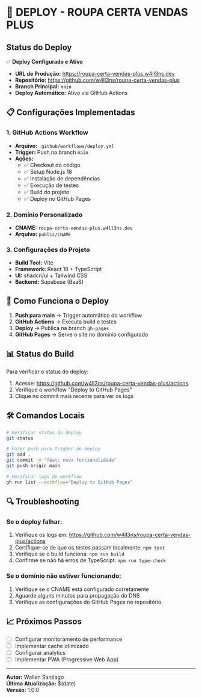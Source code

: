# 🚀 DEPLOY - ROUPA CERTA VENDAS PLUS

## Status do Deploy

✅ **Deploy Configurado e Ativo**

- **URL de Produção:** https://roupa-certa-vendas-plus.w4ll3ns.dev
- **Repositório:** https://github.com/w4ll3ns/roupa-certa-vendas-plus
- **Branch Principal:** `main`
- **Deploy Automático:** Ativo via GitHub Actions

## 📋 Configurações Implementadas

### 1. GitHub Actions Workflow
- **Arquivo:** `.github/workflows/deploy.yml`
- **Trigger:** Push na branch `main`
- **Ações:**
  - ✅ Checkout do código
  - ✅ Setup Node.js 18
  - ✅ Instalação de dependências
  - ✅ Execução de testes
  - ✅ Build do projeto
  - ✅ Deploy no GitHub Pages

### 2. Domínio Personalizado
- **CNAME:** `roupa-certa-vendas-plus.w4ll3ns.dev`
- **Arquivo:** `public/CNAME`

### 3. Configurações do Projeto
- **Build Tool:** Vite
- **Framework:** React 18 + TypeScript
- **UI:** shadcn/ui + Tailwind CSS
- **Backend:** Supabase (BaaS)

## 🔧 Como Funciona o Deploy

1. **Push para main** → Trigger automático do workflow
2. **GitHub Actions** → Executa build e testes
3. **Deploy** → Publica na branch `gh-pages`
4. **GitHub Pages** → Serve o site no domínio configurado

## 📊 Status do Build

Para verificar o status do deploy:
1. Acesse: https://github.com/w4ll3ns/roupa-certa-vendas-plus/actions
2. Verifique o workflow "Deploy to GitHub Pages"
3. Clique no commit mais recente para ver os logs

## 🛠️ Comandos Locais

```bash
# Verificar status do deploy
git status

# Fazer push para trigger do deploy
git add .
git commit -m "feat: nova funcionalidade"
git push origin main

# Verificar logs do workflow
gh run list --workflow="Deploy to GitHub Pages"
```

## 🔍 Troubleshooting

### Se o deploy falhar:
1. Verifique os logs em: https://github.com/w4ll3ns/roupa-certa-vendas-plus/actions
2. Certifique-se de que os testes passam localmente: `npm test`
3. Verifique se o build funciona: `npm run build`
4. Confirme se não há erros de TypeScript: `npm run type-check`

### Se o domínio não estiver funcionando:
1. Verifique se o CNAME está configurado corretamente
2. Aguarde alguns minutos para propagação do DNS
3. Verifique as configurações do GitHub Pages no repositório

## 📈 Próximos Passos

- [ ] Configurar monitoramento de performance
- [ ] Implementar cache otimizado
- [ ] Configurar analytics
- [ ] Implementar PWA (Progressive Web App)

---

**Autor:** Wallen Santiago  
**Última Atualização:** $(date)  
**Versão:** 1.0.0
